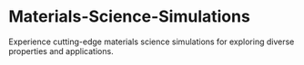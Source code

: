 # Materials-Science-Simulations
Experience cutting-edge materials science simulations for exploring diverse properties and applications.
